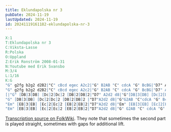 ```yaml
---
title: Eklundapolska nr 3
pubDate: 2024-11-19
lastUpdated: 2024-11-19
id: 20241119161182-eklundapolska-nr-3
---
```


```abc
X:1
T:Eklundapolska nr 3
C:Viksta-Lasse
R:Polska
O:Uppland
Z:Erik Ronström 2008-01-31
N:Youtube med Erik Svansbo
M:3/4
L:1/16
K:G
"G" g2fg b2g2 d2B2|"C" cBcd egec A2c2|"G" B2AB "C" cdcA "G" BcBG|"D7" A2d2 d8|
"G" g2fg b2g2 d2B2|"C" cBcd egec A2c2|"G" B2AB "C" cdcA "G" BcBG|"D7" ABAF "G" G8:|
[|"G" [DB]3[DB] [Dc]2[Dc]2 [DB]2[DB]2|"D7" A2d2 d8|"G"[DB]3[DB] [Dc]2[Dc]2 [DB]2[DB]2|"D7" ABAF D8|
"G" [DB]3[DB] [Dc]2[Dc]2 [DB]2[DB]2 |"D7"A2d2 d8|"G"G2AB "C"cdcA "G" BcBG|"D7"ABAF "G"G8 ||
"Em" [EB]3[EB] [Ec]2[Ec]2 [EB]2[EB]2|"D7"A2d2 d8|"Em" [EB]3[EB] [Ec]2[Ec]2 [EB]2[EB]2|"D7"ABAF D8|
"Em" [EB]3[EB] [Ec]2[Ec]2 [EB]2[EB]2|"D7"A2d2 d8|"G" G2AB "C" cdcA "G" BcBG|"D7"ABAF "G" G8|]
```

<div id="tune"></div>

<script>
ABCJS.renderAbc(
	"tune",
`X:1
T:Eklundapolska nr 3
C:Viksta-Lasse
R:Polska
O:Uppland
M:3/4
L:1/16
K:G
"G" g2fg b2g2 d2B2|"C" cBcd egec A2c2|"G" B2AB "C" cdcA "G" BcBG|"D7" A2d2 d8|
"G" g2fg b2g2 d2B2|"C" cBcd egec A2c2|"G" B2AB "C" cdcA "G" BcBG|"D7" ABAF "G" G8:|
[|"G" [DB]3[DB] [Dc]2[Dc]2 [DB]2[DB]2|"D7" A2d2 d8|"G"[DB]3[DB] [Dc]2[Dc]2 [DB]2[DB]2|"D7" ABAF D8|
"G" [DB]3[DB] [Dc]2[Dc]2 [DB]2[DB]2 |"D7"A2d2 d8|"G"G2AB "C"cdcA "G" BcBG|"D7"ABAF "G"G8 ||
"Em" [EB]3[EB] [Ec]2[Ec]2 [EB]2[EB]2|"D7"A2d2 d8|"Em" [EB]3[EB] [Ec]2[Ec]2 [EB]2[EB]2|"D7"ABAF D8|
"Em" [EB]3[EB] [Ec]2[Ec]2 [EB]2[EB]2|"D7"A2d2 d8|"G" G2AB "C" cdcA "G" BcBG|"D7"ABAF "G" G8|]`,
	{responsive: 'resize'}
);
</script>

[Transcription source on FolkWiki](http://www.folkwiki.se/Musik/96). They note that sometimes the second part is played straight, sometimes with gaps for additional lift.

<lite-youtube videoid="wS-iUNnb_wU"></lite-youtube>
